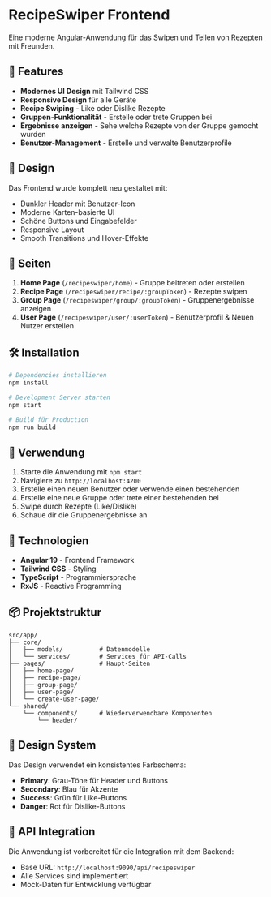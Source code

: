 # RecipeSwiper Frontend

Eine moderne Angular-Anwendung für das Swipen und Teilen von Rezepten mit Freunden.

## 🚀 Features

- **Modernes UI Design** mit Tailwind CSS
- **Responsive Design** für alle Geräte
- **Recipe Swiping** - Like oder Dislike Rezepte
- **Gruppen-Funktionalität** - Erstelle oder trete Gruppen bei
- **Ergebnisse anzeigen** - Sehe welche Rezepte von der Gruppe gemocht wurden
- **Benutzer-Management** - Erstelle und verwalte Benutzerprofile

## 🎨 Design

Das Frontend wurde komplett neu gestaltet mit:

- Dunkler Header mit Benutzer-Icon
- Moderne Karten-basierte UI
- Schöne Buttons und Eingabefelder
- Responsive Layout
- Smooth Transitions und Hover-Effekte

## 📱 Seiten

1. **Home Page** (`/recipeswiper/home`) - Gruppe beitreten oder erstellen
2. **Recipe Page** (`/recipeswiper/recipe/:groupToken`) - Rezepte swipen
3. **Group Page** (`/recipeswiper/group/:groupToken`) - Gruppenergebnisse anzeigen
4. **User Page** (`/recipeswiper/user/:userToken`) - Benutzerprofil & Neuen Nutzer erstellen

## 🛠️ Installation

```bash
# Dependencies installieren
npm install

# Development Server starten
npm start

# Build für Production
npm run build
```

## 🎯 Verwendung

1. Starte die Anwendung mit `npm start`
2. Navigiere zu `http://localhost:4200`
3. Erstelle einen neuen Benutzer oder verwende einen bestehenden
4. Erstelle eine neue Gruppe oder trete einer bestehenden bei
5. Swipe durch Rezepte (Like/Dislike)
6. Schaue dir die Gruppenergebnisse an

## 🔧 Technologien

- **Angular 19** - Frontend Framework
- **Tailwind CSS** - Styling
- **TypeScript** - Programmiersprache
- **RxJS** - Reactive Programming

## 📦 Projektstruktur

```
src/app/
├── core/
│   ├── models/          # Datenmodelle
│   └── services/        # Services für API-Calls
├── pages/               # Haupt-Seiten
│   ├── home-page/
│   ├── recipe-page/
│   ├── group-page/
│   ├── user-page/
│   └── create-user-page/
└── shared/
    └── components/      # Wiederverwendbare Komponenten
        └── header/
```

## 🎨 Design System

Das Design verwendet ein konsistentes Farbschema:

- **Primary**: Grau-Töne für Header und Buttons
- **Secondary**: Blau für Akzente
- **Success**: Grün für Like-Buttons
- **Danger**: Rot für Dislike-Buttons

## 🔗 API Integration

Die Anwendung ist vorbereitet für die Integration mit dem Backend:

- Base URL: `http://localhost:9090/api/recipeswiper`
- Alle Services sind implementiert
- Mock-Daten für Entwicklung verfügbar
